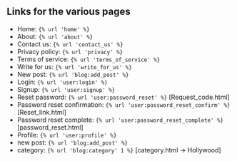 ## Links for the various pages

- Home: `{% url 'home' %}`
- About: `{% url 'about' %}`
- Contact us: `{% url 'contact_us' %}`
- Privacy policy: `{% url 'privacy' %}`
- Terms of service: `{% url 'terms_of_service' %}`
- Write for us: `{% url 'write_for_us' %}`
- New post: `{% url 'blog:add_post' %}`
- Login: `{% url 'user:login' %}`
- Signup: `{% url 'user:signup' %}`
- Reset password: `{% url 'user:password_reset' %}` [Request_code.html]
- Password reset confirmation: `{% url 'user:password_reset_confirm' %}` [Reset_link.html]
- Password reset complete: `{% url 'user:password_reset_complete' %}` [password_reset.html]
- Profile: `{% url 'user:profile' %}`
- new post: `{% url 'blog:add_post' %}`
- category: `{% url 'blog:category' 1 %}` [category.html -> Hollywood]
